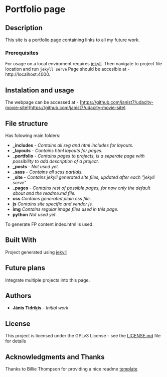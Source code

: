 # Portfolio page

## Description

This site is a portfolio page containing links to all my future work.

### Prerequisites

For usage on a local enviroment requires [jekyll](https://jekyllrb.com/).
Then navigate to project file location and run ```jekyll serve```
Page should be accesible at - http://localhost:4000.

## Instalation and usage

The webpage can be accessed at - [https://github.com/janist7/udacity-movie-site](https://github.com/janist7/udacity-movie-site)

## File structure

Has folowing main folders:

* **_includes** - *Contains all svg and html includes for layouts.*
* **_layouts** - *Contains html layouts for pages.*
* **_portfolio** - *Contains pages to projects, is a seperate page with possibility to add description of a project.*
* **_posts** - *Not used yet.*
* **_sass** - *Contains all scss partials.*
* **_site** - *Contains jekyll generated site files, updated after each "jekyll serve"*
* **_pages** - *Contains rest of possible pages, for now only the default about and the readme.md file.*
* **css** *Contains generated plain css file.*
* **js** *Contains site specific and vendor js.*
* **img** *Contains regular image files used in this page.*
* **python** *Not used yet.*

To generate FP content index.html is used.

## Built With

Project generated using [jekyll](https://jekyllrb.com/)

## Future plans

Integrate multiple projects into this page.

## Authors

* **Jānis Tidriķis** - *Initial work*

## License

This project is licensed under the GPLv3 License - see the [LICENSE.md](https://github.com/janist7/udacity-movie-site/blob/master/LICENSE) file for details

## Acknowledgments and Thanks

Thanks to Billie Thompson for providing a nice readme [template](https://gist.github.com/PurpleBooth/109311bb0361f32d87a2)
